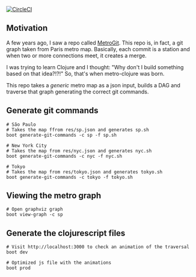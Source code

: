 [![CircleCI](https://circleci.com/gh/gjhenrique/metro-clojure.svg?style=svg)](https://circleci.com/gh/gjhenrique/metro-clojure)

## Motivation
A few years ago, I saw a repo called [MetroGit](https://github.com/vbarbaresi/MetroGit).
This repo is, in fact, a git graph taken from Paris metro map.
Basically, each commit is a station and when two or more connections meet, it creates a merge.

I was trying to learn Clojure and I thought: "Why don't I build something based on that idea?!?!"
So, that's when metro-clojure was born.

This repo takes a *generic* metro map as a json input, builds a DAG and traverse that graph generating the correct git commands.

## Generate git commands
```
# São Paulo
# Takes the map ffrom res/sp.json and generates sp.sh
boot generate-git-commands -c sp -f sp.sh

# New York City
# Takes the map from res/nyc.json and generates nyc.sh
boot generate-git-commands -c nyc -f nyc.sh

# Tokyo
# Takes the map from res/tokyo.json and generates tokyo.sh
boot generate-git-commands -c tokyo -f tokyo.sh
```

## Viewing the metro graph
```
# Open graphviz graph
boot view-graph -c sp
```

## Generate the clojurescript files

```
# Visit http://localhost:3000 to check an animation of the traversal
boot dev

# Optimized js file with the animations
boot prod
```
